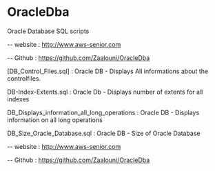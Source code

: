 # OracleDba
Oracle Database SQL scripts

-- website      : http://www.aws-senior.com


-- Github       : https://github.com/Zaalouni/OracleDba


[DB_Control_Files.sql] :  Oracle DB -  Displays All informations about the controlfiles.

DB-Index-Extents.sql :  Oracle Db -  Displays number of extents for all indexes

DB_Displays_information_all_long_operations : Oracle DB -  Displays information on all long operations

DB_Size_Oracle_Database.sql : Oracle DB -  Size of Oracle Database

-- website      : http://www.aws-senior.com


-- Github       : https://github.com/Zaalouni/OracleDba
